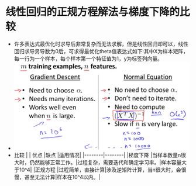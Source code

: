 # 线性回归的正规方程解法与梯度下降的比较
- 许多表达式最优化时求导后非常复杂而无法求解，但是线性回归却可以，线性回归求导另导数为0后，可求得最优化theta值表达式如下:其中X为样本矩阵，每一行为一个样本，每个样本第一个特征值为1，y为标签列向量。
- ![](https://github.com/MrTuo/Stanford-machine-learning-note/blob/master/picture/%E6%AF%94%E8%BE%83.PNG?raw=true)
- 比较
| 		 | 优点	|缺点		|适用情况|
|--------|--------|
|梯度下降 	|当样本数量n很大时，仍然能够正常工作。|过程复杂，需要迭代和确定学习率。|样本容量大于10^4|
|正规方程	|过程简单，直接计算|涉及逆矩阵计算，当n很大时，会很慢，甚至无法计算|样本在10^4以内。|
